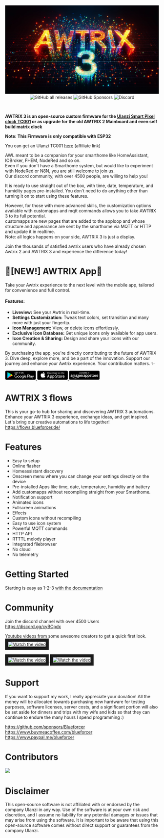 <!-- markdownlint-configure-file {
  "MD013": {
    "code_blocks": false,
    "tables": false
  },
  "MD033": false,
  "MD041": false
} -->

<div align="center">
  
![Alt text](/cover.png?raw=true "logo")
<br>
![GitHub all releases](https://img.shields.io/github/downloads/blueforcer/awtrix3/total?style=flat-square)
![GitHub Sponsors](https://img.shields.io/github/sponsors/blueforcer?style=flat-square)
![Discord](https://img.shields.io/discord/546407049148366859?label=Discord&style=flat-square)
</div>  
<br>  
  
**AWTRIX 3 is an open‑source custom firmware for the [Ulanzi Smart Pixel clock TC001](https://www.ulanzi.com/products/ulanzi-pixel-smart-clock-2882?ref=28e02dxl) or as upgrade for the old AWTRIX 2 Mainboard and even self build matrix clock**

**Note: This Firmware is only compatible with ESP32**

You can get an Ulanzi TC001 [here](https://www.ulanzi.com/products/ulanzi-pixel-smart-clock-2882?ref=28e02dxl) (affiliate link)

AWL meant to be a companion for your smarthome like HomeAssistant, IOBroker, FHEM, NodeRed and so on.    
Even if you don't have a Smarthome system, but would like to experiment with NodeRed or N8N, you are still welcome to join us.  
Our discord community, with over 4500 people, are willing to help you!  

It is ready to use straight out of the box, with time, date, temperature, and humidity pages pre-installed. You don't need to do anything other than turning it on to start using these features.    

However, for those with more advanced skills, the customization options available with customapps and mqtt commands allows you to take AWTRIX 3 to its full potential.  
customapps are new pages that are added to the apploop and whose structure and appearance are sent by the smarthome via MQTT or HTTP and update it in realtime.  
Note: all logics happens on your side, AWTRIX 3 is just a display.    

Join the thousands of satisfied awtrix users who have already chosen Awtrix 2 and AWTRIX 3 and experience the difference today! 


# 🌟[NEW!] AWTRIX App🌟
Take your Awtrix experience to the next level with the mobile app, tailored for convenience and full control.

#### **Features:**
- **Liveview:** See your Awtrix in real-time.
- **Settings Customization:** Tweak text colors, set transition and many more with just your fingertip.
- **Icon Management:** View, or delete icons effortlessly.
- **Exclusive Icon Database:** Get unique icons only available for app users.
- **Icon Creation & Sharing:** Design and share your icons with our community.

By purchasing the app, you're directly contributing to the future of AWTRIX 3. Dive deep, explore more, and be a part of the innovation.
Support our journey and enhance your Awtrix experience. Your contribution matters. ✨

<a href='https://play.google.com/store/apps/details?id=de.awtrix.light&pcampaignid=pcampaignidMKT-Other-global-all-co-prtnr-py-PartBadge-Mar2515-1'>
  <img style="width: 20%; height: auto;" alt='Get it on Google Play' src='playstore_button.png'/>
</a>
<a href='https://apps.apple.com/de/app/awtrix3/id6459478110'>
  <img style="width: 20%; height: auto;" alt='Get it on Google Play' src='appstore_button.png'/>
</a>
<a href='https://www.amazon.com/gp/product/B0CGQ4JZX4'>
  <img style="width: 20%; height: auto;" alt='Get it on Amazon' src='amazon.png'/>
</a>




# AWTRIX 3 flows  
This is your go-to hub for sharing and discovering AWTRIX 3 automations. Enhance your AWTRIX 3 experience, exchange ideas, and get inspired. Let's bring our creative automations to life together!  
https://flows.blueforcer.de/
  
# Features
- Easy to setup
- Online flasher
- Homeassistant discovery
- Onscreen menu where you can change your settings directly on the device
- Pre-installed Apps like time, date, temperature, humidity and battery
- Add customapps without recompiling straight from your Smarthome.
- Notification support
- Animated icons
- Fullscreen animations
- Effects
- Custom icons without recompiling
- Easy to use icon system
- Powerful MQTT commands
- HTTP API
- RTTTL melody player
- Integrated filebrowser
- No cloud 
- No telemetry

# Getting Started
Starting is easy as 1-2-3
[with the documentation](https://blueforcer.github.io/awtrix3/)
  
# Community 
Join the discord channel with over 4500 Users  
https://discord.gg/cyBCpdx  

Youtube videos from some awesome creators to get a quick first look.
<br>
<a href="http://www.youtube.com/watch?feature=player_embedded&v=N0NKPJzGHuA" target="_blank">
 <img src="http://img.youtube.com/vi/N0NKPJzGHuA/mqdefault.jpg" alt="Watch the video" height="180" border="10" />
</a>  
  
<a href="http://www.youtube.com/watch?feature=player_embedded&v=BWf04wWOLHE" target="_blank">
 <img src="http://img.youtube.com/vi/BWf04wWOLHE/mqdefault.jpg" alt="Watch the video" height="180" border="10" />
</a>  
  
<a href="http://www.youtube.com/watch?feature=player_embedded&v=Wr8fHErJI0o" target="_blank">
 <img src="http://img.youtube.com/vi/Wr8fHErJI0o/mqdefault.jpg" alt="Watch the video" height="180" border="10" />
</a>
  
# Support  
If you want to support my work, I really appreciate your donation!
All the money will be allocated towards purchasing new hardware for testing purposes, software licenses, server costs, and a significant portion will also be set aside for dinners and trips with my wife and kids so that they can continue to endure the many hours I spend programming :) 
  
https://github.com/sponsors/Blueforcer  
https://www.buymeacoffee.com/blueforcer  
https://www.paypal.me/blueforcer  
  
# Contributors 
<a href="https://github.com/Blueforcer/awtrix3/graphs/contributors">
  <img src="https://contrib.rocks/image?repo=Blueforcer/awtrix3" />
</a>

# Disclaimer
This open-source software is not affiliated with or endorsed by the company Ulanzi in any way. Use of the software is at your own risk and discretion, and I assume no liability for any potential damages or issues that may arise from using the software. It is important to be aware that using this open-source software comes without direct support or guarantees from the company Ulanzi.
